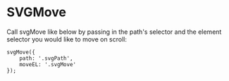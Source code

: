 # SVGMove

Call svgMove like below by passing in the path's selector and the element selector you would like to move on scroll: 

```
svgMove({
    path: '.svgPath',
    moveEL: '.svgMove'
});
```

